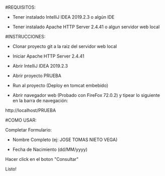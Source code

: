 #REQUISITOS:

- Tener instalado IntelliJ IDEA 2019.2.3 o algún IDE

- Tener instalado Apache HTTP Server 2.4.41 o algun servidor web local

#INSTRUCCIONES:

- Clonar proyecto git a la raiz del servidor web local

- Iniciar Apache HTTP Server 2.4.41
 
 - Abrir IntelliJ IDEA 2019.2.3
 
 - Abrir proyecto PRUEBA

- Run al proyecto (Deploy en tomcat embebido)

- Abrir navegador web (Probado con FireFox 72.0.2) y tipear lo siguiente en la barra de navegación:

http://localhost/PRUEBA

#COMO USAR:

Completar Formulario:

- Nombre Completo (ej: JOSE TOMAS NIETO VEGA)

- Fecha de Nacimiento (dd/MM/yyyy)

Hacer click en el boton "Consultar"

Listo!



